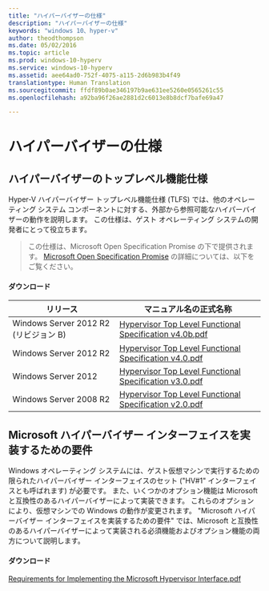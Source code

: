 ```yaml
---
title: "ハイパーバイザーの仕様"
description: "ハイパーバイザーの仕様"
keywords: "windows 10、hyper-v"
author: theodthompson
ms.date: 05/02/2016
ms.topic: article
ms.prod: windows-10-hyperv
ms.service: windows-10-hyperv
ms.assetid: aee64ad0-752f-4075-a115-2d6b983b4f49
translationtype: Human Translation
ms.sourcegitcommit: ffdf89b0ae346197b9ae631ee5260e0565261c55
ms.openlocfilehash: a92ba96f26ae2881d2c6013e8b8dcf7bafe69a47

---
```


# ハイパーバイザーの仕様

## ハイパーバイザーのトップレベル機能仕様

Hyper-V ハイパーバイザー トップレベル機能仕様 (TLFS) では、他のオペレーティング システム コンポーネントに対する、外部から参照可能なハイパーバイザーの動作を説明します。 この仕様は、ゲスト オペレーティング システムの開発者にとって役立ちます。
  
> この仕様は、Microsoft Open Specification Promise の下で提供されます。  [Microsoft Open Specification Promise](https://msdn.microsoft.com/en-us/openspecifications) の詳細については、以下をご覧ください。  

#### ダウンロード
リリース | マニュアル名の正式名称
--- | ---
Windows Server 2012 R2 (リビジョン B) | [Hypervisor Top Level Functional Specification v4.0b.pdf](https://github.com/Microsoft/Virtualization-Documentation/raw/master/tlfs/Hypervisor%20Top%20Level%20Functional%20Specification%20v4.0b.pdf)
Windows Server 2012 R2 | [Hypervisor Top Level Functional Specification v4.0.pdf](https://github.com/Microsoft/Virtualization-Documentation/raw/master/tlfs/Hypervisor%20Top%20Level%20Functional%20Specification%20v4.0.pdf)
Windows Server 2012 | [Hypervisor Top Level Functional Specification v3.0.pdf](https://github.com/Microsoft/Virtualization-Documentation/raw/master/tlfs/Hypervisor%20Top%20Level%20Functional%20Specification%20v3.0.pdf)
Windows Server 2008 R2 | [Hypervisor Top Level Functional Specification v2.0.pdf](https://github.com/Microsoft/Virtualization-Documentation/raw/master/tlfs/Hypervisor%20Top%20Level%20Functional%20Specification%20v2.0.pdf)

## Microsoft ハイパーバイザー インターフェイスを実装するための要件

Windows オペレーティング システムには、ゲスト仮想マシンで実行するための限られたハイパーバイザー インターフェイスのセット ("HV#1" インターフェイスとも呼ばれます) が必要です。 また、いくつかのオプション機能は Microsoft と互換性のあるハイパーバイザーによって実装できます。 これらのオプションにより、仮想マシンでの Windows の動作が変更されます。 "Microsoft ハイパーバイザー インターフェイスを実装するための要件" では、Microsoft と互換性のあるハイパーバイザーによって実装される必須機能およびオプション機能の両方について説明します。

#### ダウンロード

[Requirements for Implementing the Microsoft Hypervisor Interface.pdf](https://github.com/Microsoft/Virtualization-Documentation/raw/master/tlfs/Requirements%20for%20Implementing%20the%20Microsoft%20Hypervisor%20Interface.pdf)


<!--HONumber=Oct16_HO4-->



